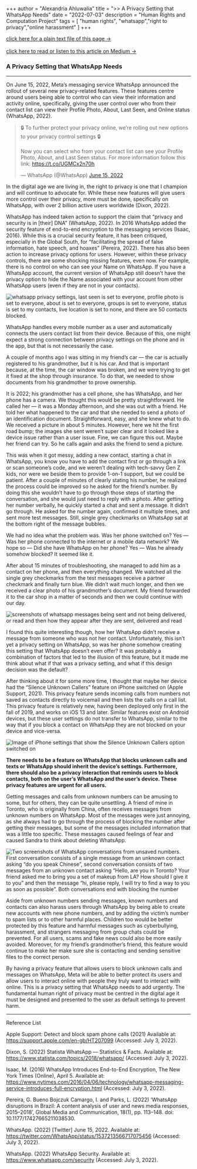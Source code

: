 +++
author = "Alexandria Ahluwalia"
title = ">> A Privacy Setting that WhatsApp Needs"
date = "2022-07-03"
description = "Human Rights and Computation Project"
tags = [
    "human rights",
    "whatsapp","right to privacy","online harassment"
]
+++

<a href="https://lexahl.github.io/maie/txt/whatsapp.txt" target="_blank">click here for a plain text file of this page →</a> 
<br>
<br>
<a href="https://medium.com/@a_l_e_x_a_n_d_r_i_a/a-privacy-setting-that-whatsapp-needs-70fce9569cab" target="_blank">click here to read or listen to this article on Medium →</a>



<h3> A Privacy Setting that WhatsApp Needs </h3>

<hr>

On June 15, 2022, Meta’s messaging service WhatsApp announced the rollout of several new privacy-related features. These features centre around users being able to control who can view their information and activity online, specifically, giving the user control over who from their contact list can view their Profile Photo, About, Last Seen, and Online status (WhatsApp, 2022).

<blockquote class="twitter-tweet"><p lang="en" dir="ltr">🔒 To further protect your privacy online, we’re rolling out new options to your privacy control settings 🔒<br><br>Now you can select who from your contact list can see your Profile Photo, About, and Last Seen status. For more information follow this link: <a href="https://t.co/UGMCx2n70h">https://t.co/UGMCx2n70h</a></p>&mdash; WhatsApp (@WhatsApp) <a href="https://twitter.com/WhatsApp/status/1537213566717075456?ref_src=twsrc%5Etfw">June 15, 2022</a></blockquote> <script async src="https://platform.twitter.com/widgets.js" charset="utf-8"></script>

In the digital age we are living in, the right to privacy is one that I champion and will continue to advocate for. While these new features will give users more control over their privacy, more must be done, specifically on WhatsApp, with over 2 billion active users worldwide (Dixon, 2022).

WhatsApp has indeed taken action to support the claim that “privacy and security is in [their] DNA” (WhatsApp, 2022). In 2016 WhatsApp added the security feature of end-to-end encryption to the messaging services (Isaac, 2016). While this is a crucial security feature, it has been critiqued, especially in the Global South, for “facilitating the spread of false information, hate speech, and hoaxes” (Pereira, 2022). There has also been action to increase privacy options for users. However, within these privacy controls, there are some shocking missing features, even now. For example, there is no control on who can see your Name on WhatsApp. If you have a WhatsApp account, the current version of WhatsApp still doesn’t have the privacy option to hide the Name associated with your account from other WhatsApp users (even if they are not in your contacts).

![whatsapp privacy settings, last seen is set to everyone, profile photo is set to everyone, about is set to everyone, groups is set to everyone, status is set to my contacts, live location is set to none, and there are 50 contacts blocked.](https://lexahl.github.io/maie/img/whatsapp1.png "My current WhatsApp Privacy settings with Version 22.13.73. There are no Privacy options for sharing my Name on WhatsApp.")

WhatsApp handles every mobile number as a user and automatically connects the users contact list from their device. Because of this, one might expect a strong connection between privacy settings on the phone and in the app, but that is not necessarily the case.

A couple of months ago I was sitting in my friend’s car — the car is actually registered to his grandmother, but it is his car. And that is important because, at the time, the car window was broken, and we were trying to get it fixed at the shop through insurance. To do that, we needed to show documents from his grandmother to prove ownership.

It is 2022; his grandmother has a cell phone, she has WhatsApp, and her phone has a camera. We thought this would be pretty straightforward. He called her — it was a Monday afternoon, and she was out with a friend. He told her what happened to the car and that she needed to send a photo of an identification document. Straightforward, easy, and she knew what to do. We received a picture in about 5 minutes. However, here we hit the first road bump; the images she sent weren’t super clear and it looked like a device issue rather than a user issue. Fine, we can figure this out. Maybe her friend can try. So he calls again and asks the friend to send a picture.

This was when it got messy, adding a new contact, starting a chat in WhatsApp, you know you have to add the contact first or go through a link or scan someone’s code, and we weren’t dealing with tech-savvy Gen Z kids, nor were we beside them to provide 1-on-1 support, but we could be patient. After a couple of minutes of clearly stating his number, he realized the process could be improved so he asked for the friend’s number. By doing this she wouldn’t have to go through those steps of starting the conversation, and she would just need to reply with a photo. After getting her number verbally, he quickly started a chat and sent a message. It didn’t go through. He asked for the number again, confirmed it multiple times, and sent more test messages. Still, single grey checkmarks on WhatsApp sat at the bottom right of the message bubbles.

We had no idea what the problem was. Was her phone switched on? Yes — Was her phone connected to the internet or a mobile data network? We hope so — Did she have WhatsApp on her phone? Yes — Was he already somehow blocked? It seemed like it.

After about 15 minutes of troubleshooting, she managed to add him as a contact on her phone, and then everything changed. We watched all the single grey checkmarks from the test messages receive a partner checkmark and finally turn blue. We didn’t wait much longer, and then we received a clear photo of his grandmother’s document. My friend forwarded it to the car shop in a matter of seconds and then we could continue with our day.

![screenshots of whatsapp messages being sent and not being delivered, or read and then how they appear after they are sent, delivered and read](https://lexahl.github.io/maie/img/whatsapp2.png "Single grey checkmarks indicate that the sent message has not been delivered nor read. Double blue checkmarks indicate that the sent message has been both delivered and read.")

I found this quite interesting though, how her WhatsApp didn’t receive a message from someone who was not her contact. Unfortunately, this isn’t yet a privacy setting on WhatsApp, so was her phone somehow creating this setting that WhatsApp doesn’t even offer? It was probably a combination of factors that led to the illusion of this feature, but it made me think about what if that was a privacy setting, and what if this design decision was the default?

After thinking about it for some more time, I thought that maybe her device had the “Silence Unknown Callers” feature on iPhone switched on (Apple Support, 2021). This privacy feature sends incoming calls from numbers not saved as contacts directly to voicemail and then lists the calls on a call list. This privacy feature is relatively new, having been deployed only first in the fall of 2019, and works on iOS 13 and later. Similar features exist on Android devices, but these user settings do not transfer to WhatsApp, similar to the way that if you block a contact on WhatsApp they are not blocked on your device and vice-versa.

![Image of iPhone settings that show the Silence Unknown Callers option switched on](https://lexahl.github.io/maie/img/whatsapp3.png "credit: Apple Support 2021")

<b>There needs to be a feature on WhatsApp that blocks unknown calls and texts or WhatsApp should inherit the device’s settings. Furthermore, there should also be a privacy interaction that reminds users to block contacts, both on the user’s WhatsApp and the user’s device. These privacy features are urgent for all users.</b>

Getting messages and calls from unknown numbers can be amusing to some, but for others, they can be quite unsettling. A friend of mine in Toronto, who is originally from China, often receives messages from unknown numbers on WhatsApp. Most of the messages were just annoying, as she always had to go through the process of blocking the number after getting their messages, but some of the messages included information that was a little too specific. These messages caused feelings of fear and caused Sandra to think about deleting WhatsApp.

![Two screenshots of WhatsApp conversations from unsaved numbers. First conversation consists of a single message from an unknown contact asking “do you speak Chinese”, second conversation consists of two messages from an unknown contact asking “Hello, are you in Toronto? Your friend asked me to bring you a set of makeup from LA? How should I give it to you” and then the message “hi, please reply, I will try to find a way to you as soon as possible”. Both conversations end with blocking the number](https://lexahl.github.io/maie/img/whatsapp4.png "credit: Sandra screenshots, 2021")

Aside from unknown numbers sending messages, known numbers and contacts can also harass users through WhatsApp by being able to create new accounts with new phone numbers, and by adding the victim’s number to spam lists or to other harmful places. Children too would be better protected by this feature and harmful messages such as cyberbullying, harassment, and strangers messaging from group chats could be prevented. For all users, scams and fake news could also be more easily avoided. Moreover, for my friend’s grandmother’s friend, this feature would continue to make her make sure she is contacting and sending sensitive files to the correct person.

By having a privacy feature that allows users to block unknown calls and messages on WhatsApp, Meta will be able to better protect its users and allow users to interact online with people they truly want to interact with online. This is a privacy setting that WhatsApp needs to add urgently. The fundamental human right of privacy must be centred in the digital age it must be designed and presented to the user as default settings to prevent harm.

<hr>

Reference List

Apple Support: Detect and block spam phone calls (2021) Available at: https://support.apple.com/en-gb/HT207099 (Accessed: July 3, 2022).

Dixon, S. (2022) Statista WhatsApp — Statistics & Facts. Available at: https://www.statista.com/topics/2018/whatsapp/ (Accessed: July 3, 2022).

Isaac, M. (2016) WhatsApp Introduces End-to-End Encryption, The New York Times (Online), April 5. Available at: https://www.nytimes.com/2016/04/06/technology/whatsapp-messaging-service-introduces-full-encryption.html (Accessed: July 3, 2022).

Pereira, G. Bueno Bojczuk Camargo, I. and Parks, L. (2022) ‘WhatsApp disruptions in Brazil: A content analysis of user and news media responses, 2015–2018’, Global Media and Communication, 18(1), pp. 113–148. doi: 10.1177/17427665211038530.

WhatsApp. (2022) [Twitter] June 15, 2022. Available at: https://twitter.com/WhatsApp/status/1537213566717075456 (Accessed: July 3, 2022).

WhatsApp. (2022) WhatsApp Security. Available at: https://www.whatsapp.com/security (Accessed: July 3, 2022).

